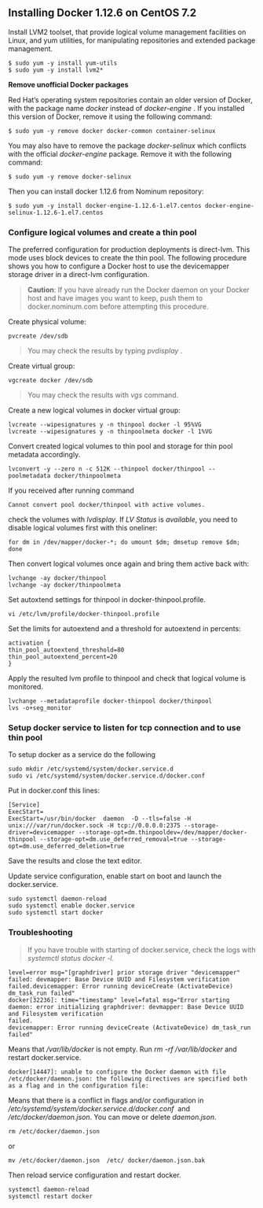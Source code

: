 ## Installing Docker 1.12.6 on CentOS 7.2

Install LVM2 toolset, that provide logical volume management facilities on Linux, and yum utilities, for manipulating repositories and extended package management.

```
$ sudo yum -y install yum-utils
$ sudo yum -y install lvm2*
```
**Remove unofficial Docker packages**

Red Hat’s operating system repositories contain an older version of Docker, with the package name *docker* instead of *docker-engine* . If you installed this version of Docker, remove it using the following command:
```
$ sudo yum -y remove docker docker-common container-selinux
```
You may also have to remove the package *docker-selinux* which conflicts with the official *docker-engine* package. Remove it with the following command:
```
$ sudo yum -y remove docker-selinux
```

Then you can install docker 1.12.6 from Nominum repository:

```
$ sudo yum -y install docker-engine-1.12.6-1.el7.centos docker-engine-selinux-1.12.6-1.el7.centos
```
### Configure logical volumes and create a thin pool

The preferred configuration for production deployments is direct-lvm. This mode uses block devices to create the thin pool. The following procedure shows you how to configure a Docker host to use the devicemapper storage driver in a direct-lvm configuration.
> **Caution**: If you have already run the Docker daemon on your Docker host and have images you want to keep, push them to docker.nominum.com before attempting this procedure.

Create physical volume:
```
pvcreate /dev/sdb
```
> You may check the results by typing *pvdisplay* .

Create virtual group:

```
vgcreate docker /dev/sdb
```
> You may check the results with *vgs* command.

Create a new logical volumes in docker virtual group:
```
lvcreate --wipesignatures y -n thinpool docker -l 95%VG
lvcreate --wipesignatures y -n thinpoolmeta docker -l 1%VG
```
Convert created logical volumes to thin pool and storage for thin pool metadata accordingly.
```
lvconvert -y --zero n -c 512K --thinpool docker/thinpool --poolmetadata docker/thinpoolmeta
```
If you received after running command
```
Cannot convert pool docker/thinpool with active volumes.
```
check the volumes with *lvdisplay*. If _LV Status_ is _available_, you need to disable logical volumes first with this oneliner:
```
for dm in /dev/mapper/docker-*; do umount $dm; dmsetup remove $dm; done
```
Then convert logical volumes once again and bring them active back with:
```
lvchange -ay docker/thinpool
lvchange -ay docker/thinpoolmeta
```
Set autoxtend settings for thinpool in docker-thinpool.profile. 
```
vi /etc/lvm/profile/docker-thinpool.profile
```

Set the limits for autoextend and a threshold for autoextend in percents:
```
activation {
thin_pool_autoextend_threshold=80
thin_pool_autoextend_percent=20
}
```
Apply the resulted lvm profile to thinpool and check that logical volume is monitored.
```
lvchange --metadataprofile docker-thinpool docker/thinpool
lvs -o+seg_monitor
```

### Setup docker service to listen for tcp connection and to use thin pool

To setup docker as a service do the following
```
sudo mkdir /etc/systemd/system/docker.service.d
sudo vi /etc/systemd/system/docker.service.d/docker.conf
```
Put in docker.conf this lines:
```
[Service]
ExecStart=
ExecStart=/usr/bin/docker  daemon  -D --tls=false -H unix:///var/run/docker.sock -H tcp://0.0.0.0:2375 --storage-driver=devicemapper --storage-opt=dm.thinpooldev=/dev/mapper/docker-thinpool --storage-opt=dm.use_deferred_removal=true --storage-opt=dm.use_deferred_deletion=true
```
Save the results and close the text editor.

Update service configuration, enable start on boot and launch the docker.service.
```
sudo systemctl daemon-reload
sudo systemctl enable docker.service
sudo systemctl start docker
```

### Troubleshooting
> If you have trouble with starting of docker.service, check the logs with _systemctl status docker -l_.

```
level=error msg="[graphdriver] prior storage driver "devicemapper" failed: devmapper: Base Device UUID and Filesystem verification failed.devicemapper: Error running deviceCreate (ActivateDevice) dm_task_run failed"
docker[32236]: time="timestamp" level=fatal msg="Error starting daemon: error initializing graphdriver: devmapper: Base Device UUID and Filesystem verification 
failed.
devicemapper: Error running deviceCreate (ActivateDevice) dm_task_run failed"
```

Means that _/var/lib/docker_ is not empty. Run _rm -rf /var/lib/docker_ and restart docker.service.

```
docker[14447]: unable to configure the Docker daemon with file /etc/docker/daemon.json: the following directives are specified both as a flag and in the configuration file: 
```

Means that there is a conflict in flags and/or configuration in _/etc/systemd/system/docker.service.d/docker.conf_  and _/etc/docker/daemon.json_. You can move or delete _daemon.json_.
```
rm /etc/docker/daemon.json  
```
or 
```
mv /etc/docker/daemon.json  /etc/ docker/daemon.json.bak
```
Then reload service configuration and restart docker.
```
systemctl daemon-reload 
systemctl restart docker
```
